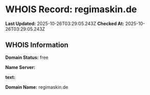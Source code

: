 # WHOIS Record: regimaskin.de

**Last Updated:** 2025-10-26T03:29:05.243Z
**Checked At:** 2025-10-26T03:29:05.243Z

## WHOIS Information

**Domain Status:** free

**Name Server:** 

**text:** 

**Domain Name:** regimaskin.de

